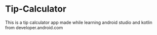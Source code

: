 # Tip-Calculator
This is a tip calculator app made while learning android studio and kotlin from developer.android.com
